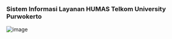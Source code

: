 <h3>Sistem Informasi Layanan HUMAS Telkom University Purwokerto</h3>

![image](https://github.com/user-attachments/assets/0a37d662-5a1d-4030-8e78-4e7fe4278250)


